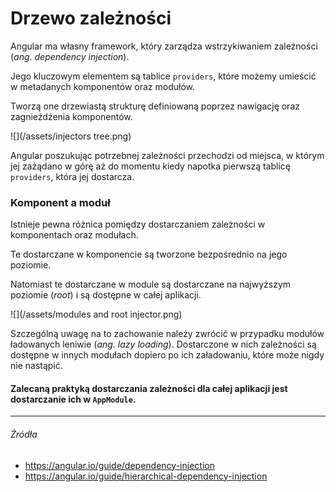 # Drzewo zależności

Angular ma własny framework, który zarządza wstrzykiwaniem zależności (_ang. dependency injection_). 

Jego kluczowym elementem są tablice `providers`, które możemy umieścić w metadanych komponentów oraz modułów.

Tworzą one drzewiastą strukturę definiowaną poprzez nawigację oraz zagnieżdżenia komponentów.

![](/assets/injectors tree.png)

Angular poszukując potrzebnej zależności przechodzi od miejsca, w którym jej zażądano w górę aż do momentu kiedy napotka pierwszą tablicę `providers`, która jej dostarcza. 

### Komponent a moduł

Istnieje pewna różnica pomiędzy dostarczaniem zależności w komponentach oraz modułach. 

Te dostarczane w komponencie są tworzone bezpośrednio na jego poziomie.

Natomiast te dostarczane w module są dostarczane na najwyższym poziomie (_root_) i są dostępne w całej aplikacji. 

![](/assets/modules and root injector.png)

Szczególną uwagę na to zachowanie należy zwrócić w przypadku modułów ładowanych leniwie (_ang. lazy loading_). Dostarczone w nich zależności są dostępne w innych modułach dopiero po ich załadowaniu, które może nigdy nie nastąpić.

#### Zalecaną praktyką dostarczania zależności dla całej aplikacji jest dostarczanie ich w `AppModule`.

---

###### Źródła

* https://angular.io/guide/dependency-injection
* https://angular.io/guide/hierarchical-dependency-injection